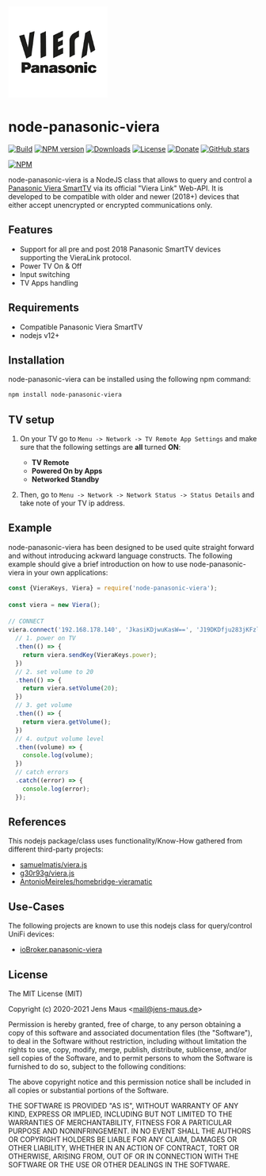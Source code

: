 ![Logo](viera.png)
# node-panasonic-viera

[![Build](https://github.com/jens-maus/node-panasonic-viera/workflows/CI/badge.svg)](https://github.com/jens-maus/node-panasonic-viera/actions)
[![NPM version](http://img.shields.io/npm/v/node-panasonic-viera.svg)](https://www.npmjs.com/package/node-panasonic-viera)
[![Downloads](https://img.shields.io/npm/dm/node-panasonic-viera.svg)](https://www.npmjs.com/package/node-panasonic-viera)
[![License](https://img.shields.io/github/license/jens-maus/node-panasonic-viera.svg)](https://github.com/jens-maus/node-panasonic-viera/blob/master/LICENSE)
[![Donate](https://img.shields.io/badge/Donate-PayPal-green.svg)](https://www.paypal.com/cgi-bin/webscr?cmd=_s-xclick&hosted_button_id=RAQSDY9YNZVCL)
[![GitHub stars](https://img.shields.io/github/stars/jens-maus/node-panasonic-viera.svg?style=social&label=Star)](https://github.com/jens-maus/node-panasonic-viera/stargazers/)

[![NPM](https://nodei.co/npm/node-panasonic-viera.png?downloads=true)](https://nodei.co/npm/node-panasonic-viera/)

node-panasonic-viera is a NodeJS class that allows to query and control a [Panasonic Viera SmartTV](https://www.panasonic.com/de/consumer/wir-leben-technik/flachbildfernseher.html) via its official "Viera Link" Web-API. It is developed to be compatible with older and newer (2018+) devices that either accept unencrypted or encrypted communications only.

## Features
* Support for all pre and post 2018 Panasonic SmartTV devices supporting the VieraLink protocol.
* Power TV On & Off
* Input switching
* TV Apps handling

## Requirements
* Compatible Panasonic Viera SmartTV
* nodejs v12+

## Installation
node-panasonic-viera can be installed using the following npm command:

```sh
npm install node-panasonic-viera
```

## TV setup

1. On your TV go to `Menu -> Network -> TV Remote App Settings` and make sure that the following settings are **all** turned **ON**:

   - **TV Remote**
   - **Powered On by Apps**
   - **Networked Standby**

2. Then, go to `Menu -> Network -> Network Status -> Status Details` and take note of your TV ip address.

## Example
node-panasonic-viera has been designed to be used quite straight forward and without introducing
ackward language constructs. The following example should give a brief introduction on
how to use node-panasonic-viera in your own applications:

```js
const {VieraKeys, Viera} = require('node-panasonic-viera');

const viera = new Viera();

// CONNECT
viera.connect('192.168.178.140', 'JkasiKDjwuKasW==', 'J19DKDfju283jKFzlaO9za==')
  // 1. power on TV
  .then(() => {
    return viera.sendKey(VieraKeys.power);
  })
  // 2. set volume to 20
  .then(() => {
    return viera.setVolume(20);
  })
  // 3. get volume
  .then(() => {
    return viera.getVolume();
  })
  // 4. output volume level
  .then((volume) => {
    console.log(volume);
  })
  // catch errors
  .catch((error) => {
    console.log(error);
  });
```

## References
This nodejs package/class uses functionality/Know-How gathered from different third-party projects:

* [samuelmatis/viera.js](https://github.com/samuelmatis/viera.js)
* [g30r93g/viera.js](https://github.com/g30r93g/viera.js)
* [AntonioMeireles/homebridge-vieramatic](https://github.com/AntonioMeireles/homebridge-vieramatic)

## Use-Cases
The following projects are known to use this nodejs class for query/control UniFi devices:

* [ioBroker.panasonic-viera](https://github.com/iobroker-community-adapters/ioBroker.panasonic-viera)

## License
The MIT License (MIT)

Copyright (c) 2020-2021 Jens Maus &lt;mail@jens-maus.de&gt;

Permission is hereby granted, free of charge, to any person obtaining a copy
of this software and associated documentation files (the "Software"), to deal
in the Software without restriction, including without limitation the rights
to use, copy, modify, merge, publish, distribute, sublicense, and/or sell
copies of the Software, and to permit persons to whom the Software is
furnished to do so, subject to the following conditions:

The above copyright notice and this permission notice shall be included in
all copies or substantial portions of the Software.

THE SOFTWARE IS PROVIDED "AS IS", WITHOUT WARRANTY OF ANY KIND, EXPRESS OR
IMPLIED, INCLUDING BUT NOT LIMITED TO THE WARRANTIES OF MERCHANTABILITY,
FITNESS FOR A PARTICULAR PURPOSE AND NONINFRINGEMENT. IN NO EVENT SHALL THE
AUTHORS OR COPYRIGHT HOLDERS BE LIABLE FOR ANY CLAIM, DAMAGES OR OTHER
LIABILITY, WHETHER IN AN ACTION OF CONTRACT, TORT OR OTHERWISE, ARISING FROM,
OUT OF OR IN CONNECTION WITH THE SOFTWARE OR THE USE OR OTHER DEALINGS IN
THE SOFTWARE.
